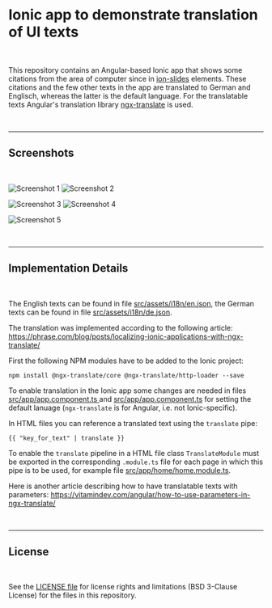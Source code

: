 # Ionic app to demonstrate translation of UI texts #

<br>

This repository contains an Angular-based Ionic app that shows some citations from the area of computer since in
[ion-slides](https://ionicframework.com/docs/api/slides) elements.
These citations and the few other texts in the app are translated to German and Englisch, whereas the latter is the default language.
For the translatable texts Angular's translation library [ngx-translate](https://www.npmjs.com/package/@ngx-translate/core) is used.

<br>

----

## Screenshots ##

<br>

![Screenshot 1](screenshot_1.png)  ![Screenshot 2](screenshot_2.png)

![Screenshot 3](screenshot_3.png)  ![Screenshot 4](screenshot_4.png)

![Screenshot 5](screenshot_5.png)

<br>

----

## Implementation Details ##

<br>

The English texts can be found in file [src/assets/i18n/en.json](src/assets/i18n/en.json),
the German  texts can be found in file [src/assets/i18n/de.json](src/assets/i18n/de.json).

The translation was implemented according to the following article: https://phrase.com/blog/posts/localizing-ionic-applications-with-ngx-translate/

First the following NPM modules have to be added to the Ionic project:
```
npm install @ngx-translate/core @ngx-translate/http-loader --save
```

To enable translation in the Ionic app some changes are needed in files [src/app/app.component.ts ](src/app/app.component.ts) and [src/app/app.component.ts](src/app/app.component.ts) for setting the default lanuage (`ngx-translate` is for Angular, i.e. not Ionic-specific).

In HTML files you can reference a translated text using the `translate` pipe:
```
{{ "key_for_text" | translate }}
```

To enable the `translate` pipeline in a HTML file class `TranslateModule` must be exported in the corresponding `.module.ts` file for each page in which this pipe is to be used, for example file [src/app/home/home.module.ts](src/app/home/home.module.ts).

Here is another article describing how to have translatable texts with parameters: https://vitamindev.com/angular/how-to-use-parameters-in-ngx-translate/

<br>

----

## License ##

<br>

See the [LICENSE file](LICENSE.md) for license rights and limitations (BSD 3-Clause License) for the files in this repository.

<br>
